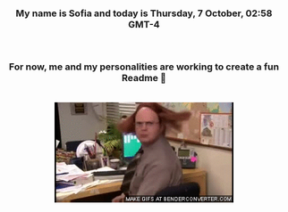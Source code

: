 


<div align="center">
<h3 >My name is Sofia and today is Thursday, 7 October, 02:58 GMT-4</h3><br>
<h3 >For now, me and my personalities are working to create a fun Readme 👋
</h3><br>
<img src='img/dwight.gif' alt='working...'/>
</div>
